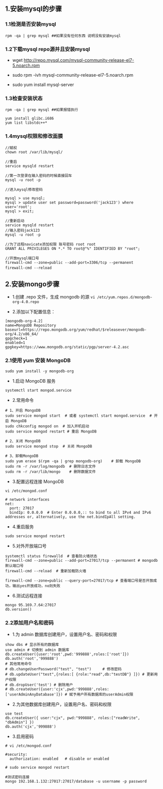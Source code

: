## 1.安装mysql的步骤

### 1.1检测是否安装mysql
```
rpm -qa | grep mysql ##如果没有任何东西 说明没有安装mysql
```

### 1.2下载mysql repo源并且安装mysql

- wget http://repo.mysql.com/mysql-community-release-el7-5.noarch.rpm

- sudo rpm -ivh mysql-community-release-el7-5.noarch.rpm

- sudo yum install mysql-server

### 1.3检查安装状态
```
rpm -qa | grep mysql ##如果报错执行

yum install glibc.i686
yum list libstdc++*
```

### 1.4mysql权限和修改面膜
```
//赋权
chown root /var/lib/mysql/

//重启
service mysqld restart

//第一次登录在输入密码的时候直接回车
mysql -u root -p

//进入mysql修改密码

mysql > use mysql;
mysql > update user set password=password('jack123') where user='root';
mysql > exit;

//重新启动
service mysqld restart
//输入密码jack123
mysql -u root -p

//为了远程navicate添加权限 账号密码 root root
GRANT ALL PRIVILEGES ON *.* TO root@"%" IDENTIFIED BY "root";

//开放mysql端口号
firewall-cmd --zone=public --add-port=3306/tcp --permanent
firewall-cmd --reload　
```

## 2.安装mongo步骤

- 1.创建 .repo 文件，生成 mongodb 的源
``` vi /etc/yum.repos.d/mongodb-org-4.0.repo ```

- 2.添加以下配置信息：
```
[mongodb-org-4.2]
name=MongoDB Repository
baseurl=https://repo.mongodb.org/yum/redhat/$releasever/mongodb-org/4.2/x86_64/
gpgcheck=1
enabled=1
gpgkey=https://www.mongodb.org/static/pgp/server-4.2.asc
```

### 2.1使用 yum 安装 MongoDB
```
sudo yum install -y mongodb-org
```
- 1.启动 MongoDB 服务
```
systemctl start mongod.service
```
- 2.常用命令
```
# 1、开启 MongoDB
sudo service mongod start  # 或者 systemctl start mongod.service  # 开启 MongoDB
sudo chkconfig mongod on  # 加入开机启动
sudo service mongod restart # 重启 MongoDB

# 2、关闭 MongoDB
sudo service mongod stop  # 关闭 MongoDB

# 3、卸载MongoDB
sudo yum erase $(rpm -qa | grep mongodb-org)    # 卸载 MongoDB
sudo rm -r /var/log/mongodb  # 删除日志文件
sudo rm -r /var/lib/mongo    # 删除数据文件
```

- 3.配置远程连接 MongoDB
```
vi /etc/mongod.conf

# network interfaces
net:
  port: 27017
  bindIp: 0.0.0.0  # Enter 0.0.0.0,:: to bind to all IPv4 and IPv6 addresses or, alternatively, use the net.bindIpAll setting.
```

- 4.重启服务
```
sudo service mongod restart
```

- 5.对外开放端口号
```
systemctl status firewalld  # 查看防火墙状态
firewall-cmd --zone=public --add-port=27017/tcp --permanent # mongodb默认端口号
firewall-cmd --reload  # 重新加载防火墙

firewall-cmd --zone=public --query-port=27017/tcp # 查看端口号是否开放成功，输出yes开放成功，no则失败
```

- 6.测试远程连接
```
mongo 95.169.7.64:27017
db.version()
```


### 2.2添加用户名和密码

- 1.为 admin 数据库创建用户，设置用户名、密码和权限
```
show dbs # 显示所有的数据库
use admin # 切换到 admin 数据库
db.createUser({user:'root',pwd:'999888',roles:['root']})
db.auth('root','999888')
# 其他常用命令
# db.changeUserPassword("test", "test")     # 修改密码
# db.updateUser("test",{roles:[ {role:"read",db:"testDB"} ]}) # 更新用户权限
# db.dropUser('test') # 删除用户
# db.createUser({user:'cjx',pwd:'999888',roles:['userAdminAnyDatabase']}) # 赋予用户所有数据库的userAdmin权限
```

- 2.为其他数据库创建用户，设置用户名、密码和权限
```
use test
db.createUser({ user:"cjx", pwd:"999888", roles:["readWrite", "dbAdmin"] })
db.auth('cjx','999888')
```

- 3.启用密码
```
# vi /etc/mongod.conf

#security:
  authorization: enabled   # disable or enabled

# sudo service mongod restart

#测试密码连接
mongo 192.168.1.132:27017:27017/database -u username -p password
```